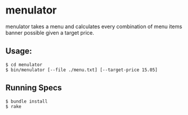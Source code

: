 # menulator

menulator takes a menu and calculates every combination of menu items banner 
possible given a target price.

## Usage:

    $ cd menulator
    $ bin/menulator [--file ./menu.txt] [--target-price 15.05]

## Running Specs

    $ bundle install
    $ rake
